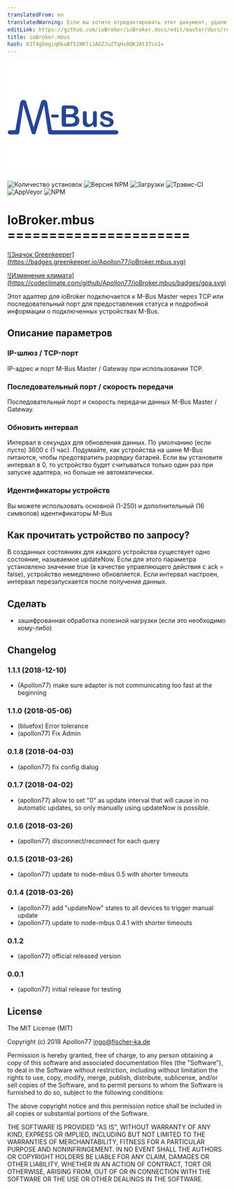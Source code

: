 ```yaml
---
translatedFrom: en
translatedWarning: Если вы хотите отредактировать этот документ, удалите поле «translationFrom», в противном случае этот документ будет снова автоматически переведен
editLink: https://github.com/ioBroker/ioBroker.docs/edit/master/docs/ru/adapterref/iobroker.mbus/README.md
title: ioBroker.mbus
hash: K3T4gDegiqOkuBf5INK7iJAGZJuZTqHs0QKJAt3TcoI=
---
```

![логотип](../../../en/adapterref/iobroker.mbus/admin/mbus.png)

![Количество установок](http://iobroker.live/badges/mbus-stable.svg)
![Версия NPM](http://img.shields.io/npm/v/iobroker.mbus.svg)
![Загрузки](https://img.shields.io/npm/dm/iobroker.mbus.svg)
![Трэвис-CI](http://img.shields.io/travis/Apollon77/ioBroker.mbus/master.svg)
![AppVeyor](https://ci.appveyor.com/api/projects/status/github/Apollon77/ioBroker.mbus?branch=master&svg=true)
![NPM](https://nodei.co/npm/iobroker.mbus.png?downloads=true)

# IoBroker.mbus ======================
[![Значок Greenkeeper] (https://badges.greenkeeper.io/Apollon77/ioBroker.mbus.svg)](https://greenkeeper.io/)

[![Изменение климата] (https://codeclimate.com/github/Apollon77/ioBroker.mbus/badges/gpa.svg)](https://codeclimate.com/github/Apollon77/ioBroker.mbus)

Этот адаптер для ioBroker подключается к M-Bus Master через TCP или последовательный порт для предоставления статуса и подробной информации о подключенных устройствах M-Bus.

## Описание параметров
### IP-шлюз / TCP-порт
IP-адрес и порт M-Bus Master / Gateway при использовании TCP.

### Последовательный порт / скорость передачи
Последовательный порт и скорость передачи данных M-Bus Master / Gateway.

### Обновить интервал
Интервал в секундах для обновления данных. По умолчанию (если пусто) 3600 с (1 час). Подумайте, как устройства на шине M-Bus питаются, чтобы предотвратить разрядку батарей. Если вы установите интервал в 0, то устройство будет считываться только один раз при запуске адаптера, но больше не автоматически.

### Идентификаторы устройств
Вы можете использовать основной (1-250) и дополнительный (16 символов) идентификаторы M-Bus

## Как прочитать устройство по запросу?
В созданных состояниях для каждого устройства существует одно состояние, называемое updateNow. Если для этого параметра установлено значение true (в качестве управляющего действия с ack = false), устройство немедленно обновляется. Если интервал настроен, интервал перезапускается после получения данных.

## Сделать
* зашифрованная обработка полезной нагрузки (если это необходимо кому-либо)

## Changelog

### 1.1.1 (2018-12-10)
* (Apollon77) make sure adapter is not communicating too fast at the beginning

### 1.1.0 (2018-05-06)
* (bluefox) Error tolerance
* (apollon77) Fix Admin

### 0.1.8 (2018-04-03)
* (apollon77) fix config dialog

### 0.1.7 (2018-04-02)
* (apollon77) allow to set "0" as update interval that will cause in no automatic updates, so only manually using updateNow is possible.

### 0.1.6 (2018-03-26)
* (apollon77) disconnect/reconnect for each query

### 0.1.5 (2018-03-26)
* (apollon77) update to node-mbus 0.5 with shorter timeouts

### 0.1.4 (2018-03-26)
* (apollon77) add "updateNow" states to all devices to trigger manual update
* (apollon77) update to node-mbus 0.4.1 with shorter timeouts

### 0.1.2
* (apollon77) official released version

### 0.0.1
* (apollon77) initial release for testing

## License

The MIT License (MIT)

Copyright (c) 2018 Apollon77 <ingo@fischer-ka.de>

Permission is hereby granted, free of charge, to any person obtaining a copy
of this software and associated documentation files (the "Software"), to deal
in the Software without restriction, including without limitation the rights
to use, copy, modify, merge, publish, distribute, sublicense, and/or sell
copies of the Software, and to permit persons to whom the Software is
furnished to do so, subject to the following conditions:

The above copyright notice and this permission notice shall be included in all
copies or substantial portions of the Software.

THE SOFTWARE IS PROVIDED "AS IS", WITHOUT WARRANTY OF ANY KIND, EXPRESS OR
IMPLIED, INCLUDING BUT NOT LIMITED TO THE WARRANTIES OF MERCHANTABILITY,
FITNESS FOR A PARTICULAR PURPOSE AND NONINFRINGEMENT. IN NO EVENT SHALL THE
AUTHORS OR COPYRIGHT HOLDERS BE LIABLE FOR ANY CLAIM, DAMAGES OR OTHER
LIABILITY, WHETHER IN AN ACTION OF CONTRACT, TORT OR OTHERWISE, ARISING FROM,
OUT OF OR IN CONNECTION WITH THE SOFTWARE OR THE USE OR OTHER DEALINGS IN THE
SOFTWARE.